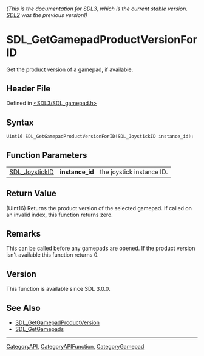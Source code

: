 ###### (This is the documentation for SDL3, which is the current stable version. [SDL2](https://wiki.libsdl.org/SDL2/) was the previous version!)
# SDL_GetGamepadProductVersionForID

Get the product version of a gamepad, if available.

## Header File

Defined in [<SDL3/SDL_gamepad.h>](https://github.com/libsdl-org/SDL/blob/main/include/SDL3/SDL_gamepad.h)

## Syntax

```c
Uint16 SDL_GetGamepadProductVersionForID(SDL_JoystickID instance_id);
```

## Function Parameters

|                                  |                 |                           |
| -------------------------------- | --------------- | ------------------------- |
| [SDL_JoystickID](SDL_JoystickID) | **instance_id** | the joystick instance ID. |

## Return Value

(Uint16) Returns the product version of the selected gamepad. If called on
an invalid index, this function returns zero.

## Remarks

This can be called before any gamepads are opened. If the product version
isn't available this function returns 0.

## Version

This function is available since SDL 3.0.0.

## See Also

- [SDL_GetGamepadProductVersion](SDL_GetGamepadProductVersion)
- [SDL_GetGamepads](SDL_GetGamepads)

----
[CategoryAPI](CategoryAPI), [CategoryAPIFunction](CategoryAPIFunction), [CategoryGamepad](CategoryGamepad)


